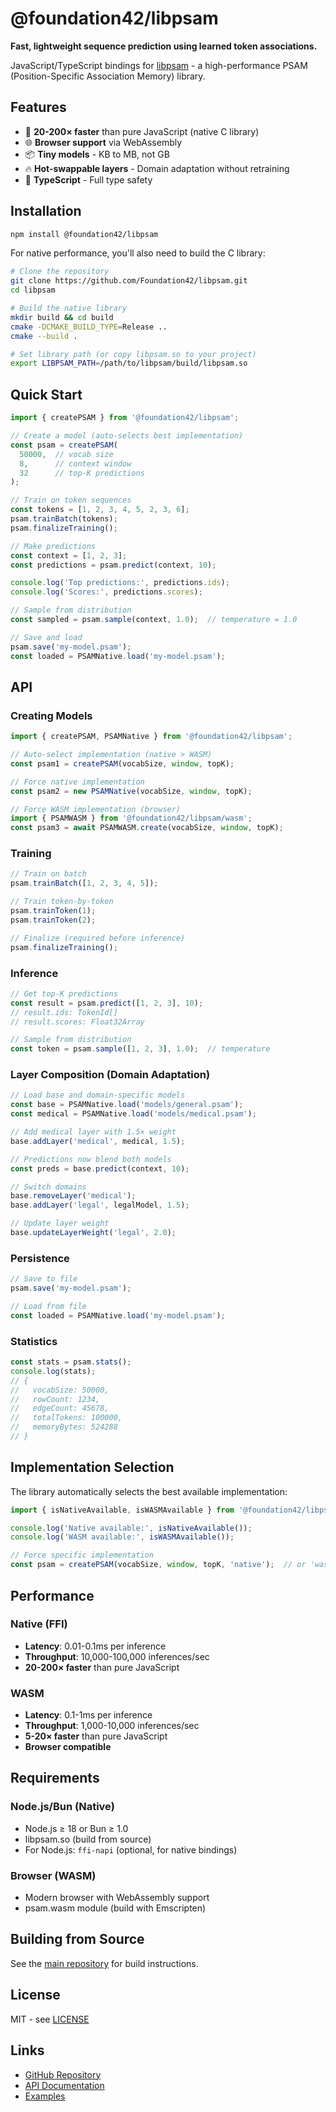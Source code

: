 # @foundation42/libpsam

**Fast, lightweight sequence prediction using learned token associations.**

JavaScript/TypeScript bindings for [libpsam](https://github.com/Foundation42/libpsam) - a high-performance PSAM (Position-Specific Association Memory) library.

## Features

- 🚀 **20-200× faster** than pure JavaScript (native C library)
- 🌐 **Browser support** via WebAssembly
- 📦 **Tiny models** - KB to MB, not GB
- 🔥 **Hot-swappable layers** - Domain adaptation without retraining
- 💪 **TypeScript** - Full type safety

## Installation

```bash
npm install @foundation42/libpsam
```

For native performance, you'll also need to build the C library:

```bash
# Clone the repository
git clone https://github.com/Foundation42/libpsam.git
cd libpsam

# Build the native library
mkdir build && cd build
cmake -DCMAKE_BUILD_TYPE=Release ..
cmake --build .

# Set library path (or copy libpsam.so to your project)
export LIBPSAM_PATH=/path/to/libpsam/build/libpsam.so
```

## Quick Start

```typescript
import { createPSAM } from '@foundation42/libpsam';

// Create a model (auto-selects best implementation)
const psam = createPSAM(
  50000,  // vocab size
  8,      // context window
  32      // top-K predictions
);

// Train on token sequences
const tokens = [1, 2, 3, 4, 5, 2, 3, 6];
psam.trainBatch(tokens);
psam.finalizeTraining();

// Make predictions
const context = [1, 2, 3];
const predictions = psam.predict(context, 10);

console.log('Top predictions:', predictions.ids);
console.log('Scores:', predictions.scores);

// Sample from distribution
const sampled = psam.sample(context, 1.0);  // temperature = 1.0

// Save and load
psam.save('my-model.psam');
const loaded = PSAMNative.load('my-model.psam');
```

## API

### Creating Models

```typescript
import { createPSAM, PSAMNative } from '@foundation42/libpsam';

// Auto-select implementation (native > WASM)
const psam1 = createPSAM(vocabSize, window, topK);

// Force native implementation
const psam2 = new PSAMNative(vocabSize, window, topK);

// Force WASM implementation (browser)
import { PSAMWASM } from '@foundation42/libpsam/wasm';
const psam3 = await PSAMWASM.create(vocabSize, window, topK);
```

### Training

```typescript
// Train on batch
psam.trainBatch([1, 2, 3, 4, 5]);

// Train token-by-token
psam.trainToken(1);
psam.trainToken(2);

// Finalize (required before inference)
psam.finalizeTraining();
```

### Inference

```typescript
// Get top-K predictions
const result = psam.predict([1, 2, 3], 10);
// result.ids: TokenId[]
// result.scores: Float32Array

// Sample from distribution
const token = psam.sample([1, 2, 3], 1.0);  // temperature
```

### Layer Composition (Domain Adaptation)

```typescript
// Load base and domain-specific models
const base = PSAMNative.load('models/general.psam');
const medical = PSAMNative.load('models/medical.psam');

// Add medical layer with 1.5× weight
base.addLayer('medical', medical, 1.5);

// Predictions now blend both models
const preds = base.predict(context, 10);

// Switch domains
base.removeLayer('medical');
base.addLayer('legal', legalModel, 1.5);

// Update layer weight
base.updateLayerWeight('legal', 2.0);
```

### Persistence

```typescript
// Save to file
psam.save('my-model.psam');

// Load from file
const loaded = PSAMNative.load('my-model.psam');
```

### Statistics

```typescript
const stats = psam.stats();
console.log(stats);
// {
//   vocabSize: 50000,
//   rowCount: 1234,
//   edgeCount: 45678,
//   totalTokens: 100000,
//   memoryBytes: 524288
// }
```

## Implementation Selection

The library automatically selects the best available implementation:

```typescript
import { isNativeAvailable, isWASMAvailable } from '@foundation42/libpsam';

console.log('Native available:', isNativeAvailable());
console.log('WASM available:', isWASMAvailable());

// Force specific implementation
const psam = createPSAM(vocabSize, window, topK, 'native');  // or 'wasm', 'auto'
```

## Performance

### Native (FFI)
- **Latency**: 0.01-0.1ms per inference
- **Throughput**: 10,000-100,000 inferences/sec
- **20-200× faster** than pure JavaScript

### WASM
- **Latency**: 0.1-1ms per inference
- **Throughput**: 1,000-10,000 inferences/sec
- **5-20× faster** than pure JavaScript
- **Browser compatible**

## Requirements

### Node.js/Bun (Native)
- Node.js ≥ 18 or Bun ≥ 1.0
- libpsam.so (build from source)
- For Node.js: `ffi-napi` (optional, for native bindings)

### Browser (WASM)
- Modern browser with WebAssembly support
- psam.wasm module (build with Emscripten)

## Building from Source

See the [main repository](https://github.com/Foundation42/libpsam) for build instructions.

## License

MIT - see [LICENSE](../../LICENSE)

## Links

- [GitHub Repository](https://github.com/Foundation42/libpsam)
- [API Documentation](../../docs/API.md)
- [Examples](../../examples/javascript/)
